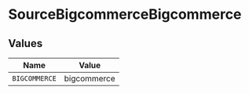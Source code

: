 # SourceBigcommerceBigcommerce


## Values

| Name          | Value         |
| ------------- | ------------- |
| `BIGCOMMERCE` | bigcommerce   |